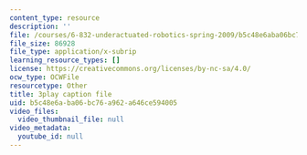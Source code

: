 ```yaml
---
content_type: resource
description: ''
file: /courses/6-832-underactuated-robotics-spring-2009/b5c48e6aba06bc76a962a646ce594005_7LLUz7A1--Q.srt
file_size: 86928
file_type: application/x-subrip
learning_resource_types: []
license: https://creativecommons.org/licenses/by-nc-sa/4.0/
ocw_type: OCWFile
resourcetype: Other
title: 3play caption file
uid: b5c48e6a-ba06-bc76-a962-a646ce594005
video_files:
  video_thumbnail_file: null
video_metadata:
  youtube_id: null
---
```

